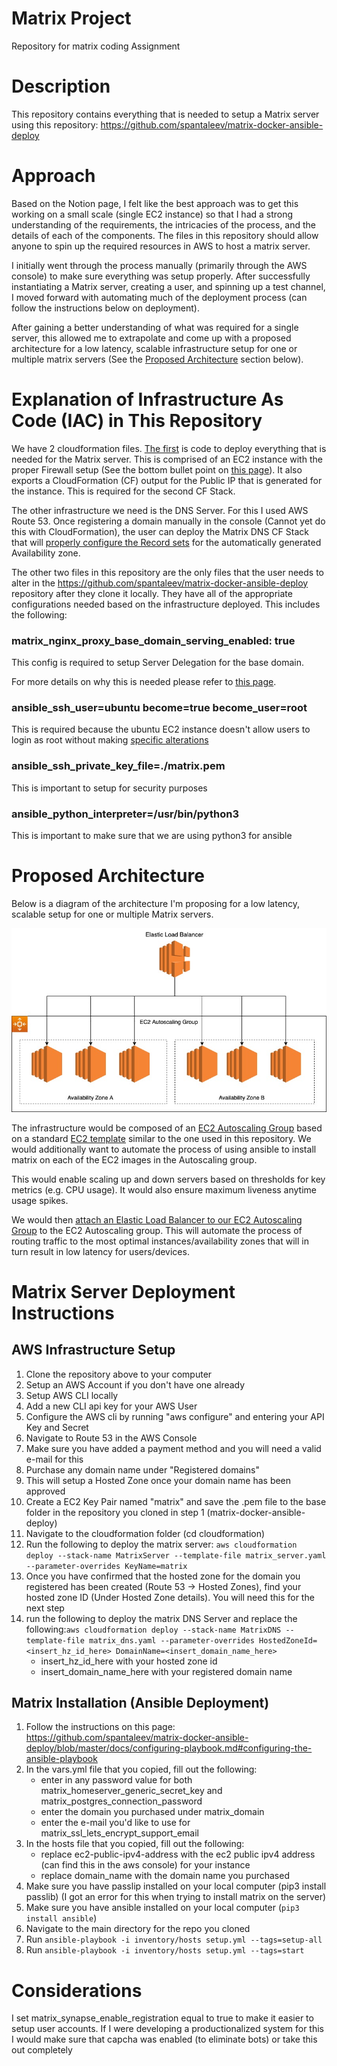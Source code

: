 # Matrix Project
Repository for matrix coding Assignment

# Description
This repository contains everything that is needed to setup a Matrix server using this repository: https://github.com/spantaleev/matrix-docker-ansible-deploy

# Approach

Based on the Notion page, I felt like the best approach was to get this working on a small scale (single EC2 instance) so that I had a strong understanding of the requirements, the intricacies of the process, and the details of each of the components.   The files in this repository should allow anyone to spin up the required resources in AWS to host a matrix server. 

I initially went through the process manually (primarily through the AWS console) to make sure everything was setup properly.  After successfully instantiating a Matrix server, creating a user, and spinning up a test channel, I moved forward with automating much of the deployment process (can follow the instructions below on deployment).

After gaining a better understanding of what was required for a single server, this allowed me to extrapolate and come up with a proposed architecture for a low latency, scalable infrastructure setup for one or multiple matrix servers (See the [Proposed Architecture](#proposed-architecture) section below).

# Explanation of Infrastructure As Code (IAC) in This Repository

We have 2 cloudformation files.  [The first](https://github.com/blinton2/matrix-project/blob/main/cloudformation/matrix_server.yaml) is code to deploy everything that is needed for the Matrix server.  This is comprised of an EC2 instance with the proper Firewall setup (See the bottom bullet point on [this page](https://github.com/spantaleev/matrix-docker-ansible-deploy/blob/master/docs/prerequisites.md)).  It also exports a CloudFormation (CF) output for the Public IP that is generated for the instance.  This is required for the second CF Stack.

The other infrastructure we need is the DNS Server.  For this I used AWS Route 53.  Once registering a domain manually in the console (Cannot yet do this with CloudFormation), the user can deploy the Matrix DNS CF Stack that will [properly configure the Record sets](https://github.com/spantaleev/matrix-docker-ansible-deploy/blob/master/docs/configuring-dns.md#dns-settings-for-services-enabled-by-default) for the automatically generated Availability zone.

The other two files in this repository are the only files that the user needs to alter in the https://github.com/spantaleev/matrix-docker-ansible-deploy repository after they clone it locally.  They have all of the appropriate configurations needed based on the infrastructure deployed.  This includes the following:

### matrix_nginx_proxy_base_domain_serving_enabled: true

This config is required to setup Server Delegation for the base domain.

For more details on why this is needed please refer to [this page](https://github.com/spantaleev/matrix-docker-ansible-deploy/blob/master/docs/configuring-playbook-base-domain-serving.md).

### ansible_ssh_user=ubuntu become=true become_user=root

This is required because the ubuntu EC2 instance doesn't allow users to login as root without making [specific alterations](https://askubuntu.com/questions/1003829/how-can-i-log-on-as-root-to-a-cloud-instance)

### ansible_ssh_private_key_file=./matrix.pem

This is important to setup for security purposes

### ansible_python_interpreter=/usr/bin/python3

This is important to make sure that we are using python3 for ansible

# Proposed Architecture

Below is a diagram of the architecture I'm proposing for a low latency, scalable setup for one or multiple Matrix servers.

![image info](./matrix-infra.jpg)

The infrastructure would be composed of an [EC2 Autoscaling Group](https://console.aws.amazon.com/ec2autoscaling/) based on a standard [EC2 template](https://us-west-2.console.aws.amazon.com/ec2/v2/home?region=us-west-2#CreateTemplate:autoScalingGuidance=true) similar to the one used in this repository.  We would additionally want to automate the process of using ansible to install matrix on each of the EC2 images in the Autoscaling group.

This would enable scaling up and down servers based on thresholds for key metrics (e.g. CPU usage).  It would also ensure maximum liveness anytime usage spikes.

We would then [attach an Elastic Load Balancer to our EC2 Autoscaling Group](https://docs.aws.amazon.com/autoscaling/ec2/userguide/attach-load-balancer-asg.html) to the EC2 Autoscaling group.  This will automate the process of routing traffic to the most optimal instances/availability zones that will in turn result in low latency for users/devices.

# Matrix Server Deployment Instructions

## AWS Infrastructure Setup

1. Clone the repository above to your computer
2. Setup an AWS Account if you don't have one already
3. Setup AWS CLI locally
4. Add a new CLI api key for your AWS User
5. Configure the AWS cli by running "aws configure" and entering your API Key and Secret
6. Navigate to Route 53 in the AWS Console
7. Make sure you have added a payment method and you will need a valid e-mail for this
8. Purchase any domain name under "Registered domains"
9. This will setup a Hosted Zone once your domain name has been approved
10. Create a EC2 Key Pair named "matrix" and save the .pem file to the base folder in the repository you cloned in step 1 (matrix-docker-ansible-deploy)
11. Navigate to the cloudformation folder (cd cloudformation)
12. Run the following to deploy the matrix server: `aws cloudformation deploy --stack-name MatrixServer --template-file matrix_server.yaml --parameter-overrides KeyName=matrix`
13. Once you have confirmed that the hosted zone for the domain you registered has been created (Route 53 -> Hosted Zones), find your hosted zone ID (Under Hosted Zone details).  You will need this for the next step
14. run the following to deploy the matrix DNS Server and replace the following:`aws cloudformation deploy --stack-name MatrixDNS --template-file matrix_dns.yaml --parameter-overrides HostedZoneId=<insert_hz_id_here> DomainName=<insert_domain_name_here>`
	- insert_hz_id_here with your hosted zone id
  	- insert_domain_name_here with your registered domain name

## Matrix Installation (Ansible Deployment)
1. Follow the instructions on this page: https://github.com/spantaleev/matrix-docker-ansible-deploy/blob/master/docs/configuring-playbook.md#configuring-the-ansible-playbook
2. In the vars.yml file that you copied, fill out the following:
  	- enter in any password value for both matrix_homeserver_generic_secret_key and matrix_postgres_connection_password
  	- enter the domain you purchased under matrix_domain
  	- enter the e-mail you'd like to use for matrix_ssl_lets_encrypt_support_email
3. In the hosts file that you copied, fill out the following:
  	- replace ec2-public-ipv4-address with the ec2 public ipv4 address (can find this in the aws console) for your instance
  	- replace domain_name with the domain name you purchased
4. Make sure you have passlip installed on your local computer (pip3 install passlib) (I got an error for this when trying to install matrix on the server)
5. Make sure you have ansible installed on your local computer (`pip3 install ansible`)
6. Navigate to the main directory for the repo you cloned
7. Run `ansible-playbook -i inventory/hosts setup.yml --tags=setup-all`
8. Run `ansible-playbook -i inventory/hosts setup.yml --tags=start`


# Considerations

I set matrix_synapse_enable_registration equal to true to make it easier to setup user accounts.  If I were developing a productionalized system for this I would make sure that capcha was enabled (to eliminate bots) or take this out completely

